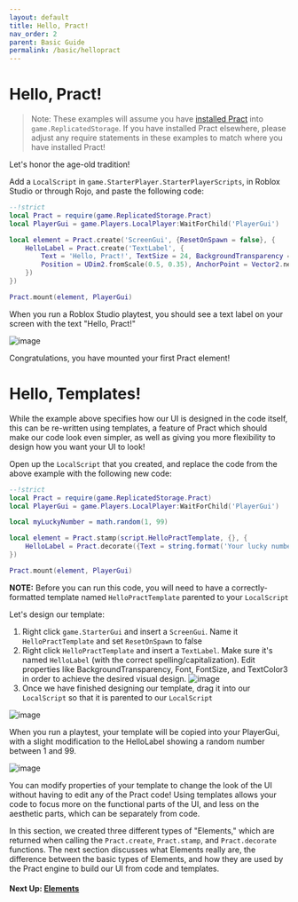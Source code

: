 ```yaml
---
layout: default
title: Hello, Pract!
nav_order: 2
parent: Basic Guide
permalink: /basic/hellopract
---
```


# Hello, Pract!

> Note: These examples will assume you have [installed Pract](../installation) into `game.ReplicatedStorage`. If you have installed Pract elsewhere, please adjust any require statements in these examples to match where you have installed Pract!

Let's honor the age-old tradition!

Add a `LocalScript` in `game.StarterPlayer.StarterPlayerScripts`, in Roblox Studio or through Rojo, and paste the following code:
```lua
--!strict
local Pract = require(game.ReplicatedStorage.Pract)
local PlayerGui = game.Players.LocalPlayer:WaitForChild('PlayerGui')

local element = Pract.create('ScreenGui', {ResetOnSpawn = false}, {
    HelloLabel = Pract.create('TextLabel', {
        Text = 'Hello, Pract!', TextSize = 24, BackgroundTransparency = 1,
        Position = UDim2.fromScale(0.5, 0.35), AnchorPoint = Vector2.new(0.5, 0.5)
    })
})

Pract.mount(element, PlayerGui)
```

When you run a Roblox Studio playtest, you should see a text label on your screen with the text "Hello, Pract!"

![image](https://user-images.githubusercontent.com/93293456/139168972-49572640-604f-4781-a6f8-ba8ef98509ac.png)

Congratulations, you have mounted your first Pract element!

# Hello, Templates!

While the example above specifies how our UI is designed in the code itself, this can be re-written using templates, a feature of Pract which should make our code look even simpler, as well as giving you more flexibility to design how you want your UI to look!

Open up the `LocalScript` that you created, and replace the code from the above example with the following new code:
```lua
--!strict
local Pract = require(game.ReplicatedStorage.Pract)
local PlayerGui = game.Players.LocalPlayer:WaitForChild('PlayerGui')

local myLuckyNumber = math.random(1, 99)

local element = Pract.stamp(script.HelloPractTemplate, {}, {
    HelloLabel = Pract.decorate({Text = string.format('Your lucky number is %d', myLuckyNumber)})
})

Pract.mount(element, PlayerGui)
```

**NOTE:** Before you can run this code, you will need to have a correctly-formatted template named `HelloPractTemplate` parented to your `LocalScript`

Let's design our template:
1. Right click `game.StarterGui` and insert a `ScreenGui`. Name it `HelloPractTemplate` and set `ResetOnSpawn` to false 
2. Right click `HelloPractTemplate` and insert a `TextLabel`. Make sure it's named `HelloLabel` (with the correct spelling/capitalization). Edit properties like BackgroundTransparency, Font, FontSize, and TextColor3 in order to achieve the desired visual design.
![image](https://i.imgur.com/EkuU0vz.png)
3. Once we have finished designing our template, drag it into our `LocalScript` so that it is parented to our `LocalScript`

![image](https://i.imgur.com/SlC39QO.png)

When you run a playtest, your template will be copied into your PlayerGui, with a slight modification to the HelloLabel showing a random number between 1 and 99.

![image](https://i.imgur.com/8HJQpqP.png)

You can modify properties of your template to change the look of the UI without having to edit any of the Pract code! Using templates allows your code to focus more on the functional parts of the UI, and less on the aesthetic parts, which can be separately from code.

In this section, we created three different types of "Elements," which are returned when calling the `Pract.create`, `Pract.stamp`, and `Pract.decorate` functions. The next section discusses what Elements really are, the difference between the basic types of Elements, and how they are used by the Pract engine to build our UI from code and templates.

#### Next Up: [Elements](instancingelements)